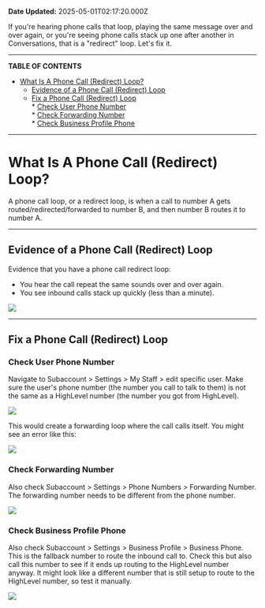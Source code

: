 **Date Updated:** 2025-05-01T02:17:20.000Z

If you're hearing phone calls that loop, playing the same message over and over again, or you're seeing phone calls stack up one after another in Conversations, that is a "redirect" loop. Let's fix it.

---

**TABLE OF CONTENTS**

* [What Is A Phone Call (Redirect) Loop?](#What-Is-A-Phone-Call-%28Redirect%29-Loop?)  
   * [Evidence of a Phone Call (Redirect) Loop](#Evidence-of-a-Phone-Call-%28Redirect%29-Loop)  
   * [Fix a Phone Call (Redirect) Loop](#Fix-a-Phone-Call-%28Redirect%29-Loop)  
         * [Check User Phone Number](#Check-User-Phone-Number)  
         * [Check Forwarding Number](#Check-Forwarding-Number)  
         * [Check Business Profile Phone](#Check-Business-Profile-Phone)

---

# **What Is A Phone Call (Redirect) Loop?**

  
A phone call loop, or a redirect loop, is when a call to number A gets routed/redirected/forwarded to number B, and then number B routes it to number A. 

---

## **Evidence of a Phone Call (Redirect) Loop**

  
Evidence that you have a phone call redirect loop:

* You hear the call repeat the same sounds over and over again.
* You see inbound calls stack up quickly (less than a minute).

  
![](https://s3.amazonaws.com/cdn.freshdesk.com/data/helpdesk/attachments/production/155045943702/original/5BrixR67mRMjAhZNr1HV-GZa-09KCyyAog.png?1746043671)

  
---

## **Fix a Phone Call (Redirect) Loop**
  
  
### **Check User Phone Number**

  
Navigate to Subaccount > Settings > My Staff > edit specific user. Make sure the user's phone number (the number you call to talk to them) is not the same as a HighLevel number (the number you got from HighLevel). 

  
![](https://s3.amazonaws.com/cdn.freshdesk.com/data/helpdesk/attachments/production/155045943891/original/wpugk__jahwGb-WtfgO5KW-e4tdVzhWYjg.png?1746044098)
  
  
This would create a forwarding loop where the call calls itself. You might see an error like this:

  
![](https://s3.amazonaws.com/cdn.freshdesk.com/data/helpdesk/attachments/production/155045940256/original/rvt4vtGqaOK3K54D8Ul5nCs_2IpjwRpRfg.png?1746036512)
  
  
### **Check Forwarding Number**

  
Also check Subaccount > Settings > Phone Numbers > Forwarding Number. The forwarding number needs to be different from the phone number.

  
![](https://s3.amazonaws.com/cdn.freshdesk.com/data/helpdesk/attachments/production/155045944295/original/umLo08lZ0J8jtwlTOY3rr9QqFTvIuczLqw.png?1746045174)
  
  
### **Check Business Profile Phone**

  
Also check Subaccount > Settings > Business Profile > Business Phone. This is the fallback number to route the inbound call to. Check this but also call this number to see if it ends up routing to the HighLevel number anyway. It might look like a different number that is still setup to route to the HighLevel number, so test it manually.

  
![](https://s3.amazonaws.com/cdn.freshdesk.com/data/helpdesk/attachments/production/155045944689/original/2xTHdQNtxxWlR2aJRfPWf6pp1xiAKgMXeQ.png?1746045949)
  
  